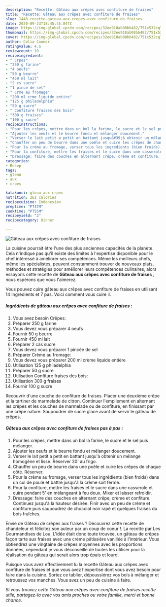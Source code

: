 ```yaml
---
description: "Recette: Gâteau aux crêpes avec confiture de fraises"
title: "Recette: Gâteau aux crêpes avec confiture de fraises"
slug: 1448-recette-gateau-aux-crepes-avec-confiture-de-fraises
date: 2020-09-23T18:45:45.847Z
image: https://img-global.cpcdn.com/recipes/32ee918ab08bb482/751x532cq70/gateau-aux-crepes-avec-confiture-de-fraises-photo-principale-de-la-recette.jpg
thumbnail: https://img-global.cpcdn.com/recipes/32ee918ab08bb482/751x532cq70/gateau-aux-crepes-avec-confiture-de-fraises-photo-principale-de-la-recette.jpg
cover: https://img-global.cpcdn.com/recipes/32ee918ab08bb482/751x532cq70/gateau-aux-crepes-avec-confiture-de-fraises-photo-principale-de-la-recette.jpg
author: Celia Conner
ratingvalue: 4.6
reviewcount: 10
recipeingredient:
- " Crpes"
- "250 g farine"
- "4 oeufs"
- "50 g beurre"
- "450 ml lait"
- "2 cs sucre"
- "1 pince de sel"
- " Crme au fromage"
- "200 ml crme liquide entire"
- "125 g philadelphia"
- "50 g sucre"
- " Confiture fraises des bois"
- "300 g fraises"
- "100 g sucre"
recipeinstructions:
- "Pour les crêpes, mettre dans un bol la farine, le sucre et le sel puis mélanger."
- "Ajouter les oeufs et le beurre fondu et mélanger doucement."
- "Verser le lait petit a petit en battant jusqu&#39;à obtenir un mélange homogène et lisse. Réserver 30&#39; au frigo."
- "Chauffer un peu de beurre dans une poêle et cuire les crêpes de chaque côté. Réserver."
- "Pour la crème au fromage, verser tous les ingrédients (bien froids) dans un cul de poule et battre jusqu&#39;à la crème soit ferme."
- "Pour la confiture, mettre les fraises et le sucre dans une casserole et cuire pendant 5&#39; en mélangeant à feu doux. Mixer et laisser refroidir."
- "Dressage: faire des couches en alternant crêpe, crème et confiture. Continuez jusqu&#39;à la hauteur désirée. Finir avec un peu de crème et confiture puis saupoudrez de chocolat noir rapé et quelques fraises du bois fraîches."
categories:
- Resep
tags:
- gteau
- aux
- crpes

katakunci: gteau aux crpes 
nutrition: 261 calories
recipecuisine: Indonesian
preptime: "PT37M"
cooktime: "PT55M"
recipeyield: "2"
recipecategory: Dinner

---
```



![Gâteau aux crêpes avec confiture de fraises](https://img-global.cpcdn.com/recipes/32ee918ab08bb482/751x532cq70/gateau-aux-crepes-avec-confiture-de-fraises-photo-principale-de-la-recette.jpg)

La cuisine pourrait être l'une des plus anciennes capacités de la planète. Cela n'indique pas qu'il existe des limites à l'expertise disponible pour le chef intéressé à améliorer ses compétences. Même les meilleurs chefs, même les spécialistes, peuvent constamment trouver de nouveaux plats, méthodes et stratégies pour améliorer leurs compétences culinaires, alors essayons cette recette de <strong> Gâteau aux crêpes avec confiture de fraises </strong>, nous espérons que vous l'aimerez.

<!--inarticleads1-->

Vous pouvez cuire gâteau aux crêpes avec confiture de fraises en utilisant 14 Ingrédients et 7 pas. Voici comment vous cuire il.

##### Ingrédients de gâteau aux crêpes avec confiture de fraises :

1. Vous avez besoin  Crêpes:
1. Préparer 250 g farine
1. Vous devez vous préparer 4 oeufs
1. Fournir 50 g beurre
1. Fournir 450 ml lait
1. Préparer 2 càs sucre
1. Vous devez vous préparer 1 pincée de sel
1. Préparer  Crème au fromage:
1. Vous devez vous préparer 200 ml crème liquide entière
1. Utilisation 125 g philadelphia
1. Préparer 50 g sucre
1. Utilisation  Confiture fraises des bois:
1. Utilisation 300 g fraises
1. Fournir 100 g sucre


Recouvrir d&#39;une couche de confiture de fraises. Placer une deuxième crêpe et la tartiner de marmelade de citron. Continuer l&#39;empilement en alternant les crêpes et les couches de marmelade ou de confiture, en finissant par une crêpe nature. Saupoudrer de sucre glace avant de servir le gâteau de crêpes. 

<!--inarticleads2-->

##### Gâteau aux crêpes avec confiture de fraises pas à pas :

1. Pour les crêpes, mettre dans un bol la farine, le sucre et le sel puis mélanger.
1. Ajouter les oeufs et le beurre fondu et mélanger doucement.
1. Verser le lait petit a petit en battant jusqu&#39;à obtenir un mélange homogène et lisse. Réserver 30&#39; au frigo.
1. Chauffer un peu de beurre dans une poêle et cuire les crêpes de chaque côté. Réserver.
1. Pour la crème au fromage, verser tous les ingrédients (bien froids) dans un cul de poule et battre jusqu&#39;à la crème soit ferme.
1. Pour la confiture, mettre les fraises et le sucre dans une casserole et cuire pendant 5&#39; en mélangeant à feu doux. Mixer et laisser refroidir.
1. Dressage: faire des couches en alternant crêpe, crème et confiture. Continuez jusqu&#39;à la hauteur désirée. Finir avec un peu de crème et confiture puis saupoudrez de chocolat noir rapé et quelques fraises du bois fraîches.


Envie de Gâteau de crêpes aux fraises ? Découvrez cette recette de chandeleur et félicitez son auteur par un coup de coeur !. La recette par Les Gourmandises de Lou. L&#39;idée était donc toute trouvée, un gâteau de crêpes façon tarte aux fraises avec une crème pâtissière vanillée à l&#39;intérieur. Vous obtiendrez une vingtaine de crêpes moyennes avec les proportions données, cependant je vous déconseille de toutes les utiliser pour la réalisation du gâteau qui serait alors trop épais et lourd. 

<!--inarticleads1-->

<p>
Puisque vous avez effectivement lu la recette Gâteau aux crêpes avec confiture de fraises et que vous avez l'expertise dont vous avez besoin pour faire dans la cuisine. Sortez ce tablier, dépoussiérez vos bols à mélanger et retroussez vos manches. Vous avez un peu de cuisine à faire.
</p>

<p>
<i>Si vous trouvez cette Gâteau aux crêpes avec confiture de fraises recette utile, partagez-la avec vos amis proches ou votre famille, merci et bonne chance.</i>
</p>
